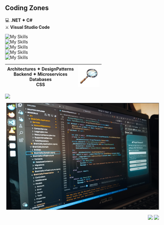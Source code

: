 ## Coding Zones
💻 **.NET ✦ C#**<br />
⚔️ **Visual Studio Code**

![My Skills](https://go-skill-icons.vercel.app/api/icons?i=linux,ubuntu,bash&theme=dark)
<br />
![My Skills](https://go-skill-icons.vercel.app/api/icons?i=vscode,dotnet,cs,visualstudio&theme=dark)
<br />
![My Skills](https://go-skill-icons.vercel.app/api/icons?i=git,github&theme=dark)
<br />
![My Skills](https://go-skill-icons.vercel.app/api/icons?i=sqlserver,docker,postman,api,blazor&theme=dark)
<br />
![My Skills](https://go-skill-icons.vercel.app/api/icons?i=html,css&theme=dark)

| **Architectures ✦ DesignPatterns**<br>**Backend ✦ Microservices**<br>**Databases**<br>**CSS** | <img src="https://github.com/fault3r/fault3r/blob/main/explore.png?raw=true" alt="explore" width="70" height="70"> |
|:---:|:---:|

<img align="center" src="https://github-readme-stats.vercel.app/api/top-langs/?username=fault3r&layout=compact&theme=apprentice&hide_border=true&hide=javascript,html" />

<p align="right">
  <img src="https://github.com/fault3r/fault3r/blob/main/vDesktop.png?raw=true" alt="MyDesktop" width="500" height="350" />
</p>

<p align="right">
  <a href="mailto:hamed.damaavandi@gmail.com"><img src="https://go-skill-icons.vercel.app/api/icons?i=gmail&theme=dark" /></a>
  <a href="https://www.instagram.com/hamed.damaavandi/"><img src="https://go-skill-icons.vercel.app/api/icons?i=instagram&theme=dark" /></a>
</p>
